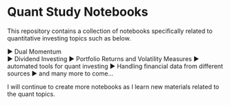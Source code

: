 # Quant Study Notebooks

This repository contains a collection of notebooks specifically related to quantitative investing topics such as below.

▶ Dual Momentum<br>
▶ Dividend Investing
▶ Portfolio Returns and Volatility Measures
▶ automated tools for quant investing
▶ Handling financial data from different sources
▶ and many more to come...

I will continue to create more notebooks as I learn new materials related to the quant topics.

